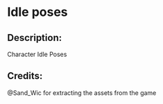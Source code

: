 # Idle poses

## Description: 

Character Idle Poses

## Credits: 

@Sand_Wic for extracting the assets from the game

